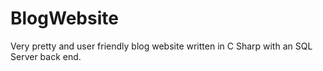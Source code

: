 # BlogWebsite
Very pretty and user friendly blog website written in C Sharp with an SQL Server back end.
